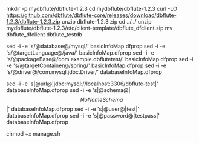 
mkdir -p mydbflute/dbflute-1.2.3
cd mydbflute/dbflute-1.2.3
curl -LO https://github.com/dbflute/dbflute-core/releases/download/dbflute-1.2.3/dbflute-1.2.3.zip
unzip dbflute-1.2.3.zip
cd ../../
unzip mydbflute/dbflute-1.2.3/etc/client-template/dbflute_dfclient.zip
mv dbflute_dfclient dbflute_testdb

sed -i -e 's/@database@/mysql/' basicInfoMap.dfprop
sed -i -e 's/@targetLanguage@/java/' basicInfoMap.dfprop
sed -i -e 's/@packageBase@/com.example.dbflutetest/' basicInfoMap.dfprop
sed -i -e 's/@targetContainer@/spring/' basicInfoMap.dfprop
sed -i -e 's/@driver@/com.mysql.jdbc.Driver/' databaseInfoMap.dfprop

sed -i -e 's|@url@|jdbc:mysql://localhost:3306/dbflute-test|' databaseInfoMap.dfprop
sed -i -e 's|@schema@|$$NoNameSchema$$|' databaseInfoMap.dfprop
sed -i -e 's|@user@|test|' databaseInfoMap.dfprop
sed -i -e 's|@password@|testpass|' databaseInfoMap.dfprop

chmod +x manage.sh


